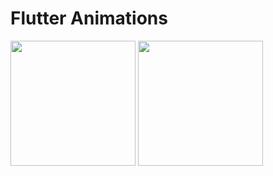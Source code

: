 # Flutter Animations

<img src="https://user-images.githubusercontent.com/50651962/122823114-3819cc00-d2f4-11eb-9e24-d21d8f94ffe4.png" width="200"> <img src="https://user-images.githubusercontent.com/50651962/122823173-47007e80-d2f4-11eb-8466-2e871693ef91.png" width="200"> 


